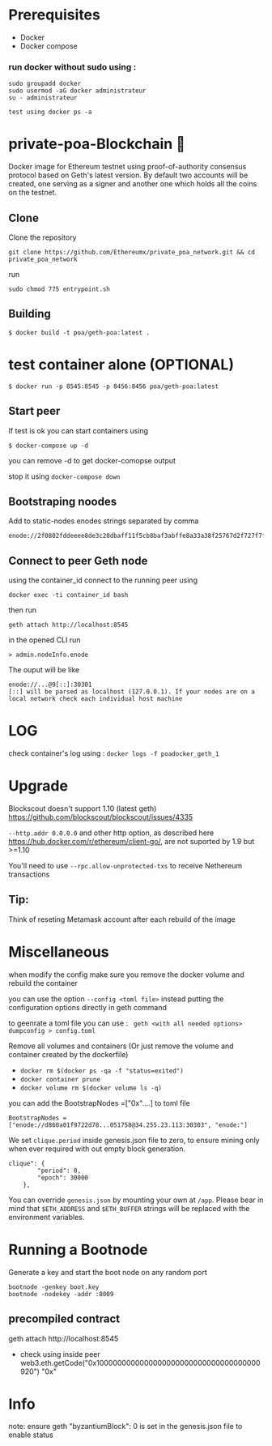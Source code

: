 # Prerequisites
- Docker
- Docker compose

### run docker without sudo using :
```
sudo groupadd docker
sudo usermod -aG docker administrateur
su - administrateur

test using docker ps -a
```

# private-poa-Blockchain :hammer:

Docker image for Ethereum testnet using proof-of-authority consensus protocol based on Geth's latest version. By default two accounts will be created, one serving as a signer and another one which holds all the coins on the testnet.

## Clone
Clone the repository

```console
git clone https://github.com/Ethereumx/private_poa_network.git && cd private_poa_network
```

run 
```
sudo chmod 775 entrypoint.sh
```
## Building

```console
$ docker build -t poa/geth-poa:latest .
```



# test container alone (OPTIONAL)
```console
$ docker run -p 8545:8545 -p 8456:8456 poa/geth-poa:latest
```
## Start peer
If test is ok you can start containers using

```console
$ docker-compose up -d
```
you can remove -d to get docker-comopse output

stop it using `docker-compose down`

## Bootstraping noodes

Add to static-nodes enodes strings separated by comma
````
enode://2f0802fddeeee8de3c20dbaff11f5cb8baf3abffe8a33a38f25767d2f727f7fb5fda8ac192b9823466c093dd84d78b6fd460c0add591518aaf772ba2b9f5b6a6@192.168.1.11:30301,enode://...
````

## Connect to peer Geth node
using the container_id connect to the running peer using
```console
docker exec -ti container_id bash
```
then run
```
geth attach http://localhost:8545
```
in the opened CLI run
```
> admin.nodeInfo.enode
```
The ouput will be like

```
enode://...@9[::]:30301
[::] will be parsed as localhost (127.0.0.1). If your nodes are on a local network check each individual host machine
```
# LOG
check container's log using :
`docker logs -f poadocker_geth_1`
# Upgrade

Blockscout doesn't support 1.10 (latest geth)
https://github.com/blockscout/blockscout/issues/4335

`--http.addr 0.0.0.0` and other http option, as described here https://hub.docker.com/r/ethereum/client-go/, are not suported by 1.9 but >=1.10

You'll need to use `--rpc.allow-unprotected-txs` to receive Nethereum transactions


## Tip:
Think of reseting Metamask account after each rebuild of the image
# Miscellaneous

when modify the config make sure you remove the docker volume and rebuild the container

you can use the option `--config <toml file>` instead putting the configuration options directly in geth command

to geenrate a toml file you can use :
` geth <with all needed options> dumpconfig > config.toml`

Remove all volumes and containers (Or just remove the volume and container created by the dockerfile)
- `docker rm $(docker ps -qa -f "status=exited")`
- `docker container prune`
- `docker volume rm $(docker volume ls -q)`

you can add the BootstrapNodes =["0x"....] to toml file
```console
BootstrapNodes = ["enode://d860a01f9722d78...051758@34.255.23.113:30303", "enode:"]
```

We set `clique.period` inside genesis.json file to zero, to ensure mining only when ever required with out empty block generation.

```console
clique": {
        "period": 0,
        "epoch": 30000
    },
```


You can override `genesis.json` by mounting your own at `/app`. Please bear in mind that `$ETH_ADDRESS` and `$ETH_BUFFER` strings will be replaced with the environment variables.

# Running a Bootnode
Generate a key and start the boot node on any random port
```
bootnode -genkey boot.key
bootnode -nodekey -addr :8009
```


## precompiled contract

geth attach http://localhost:8545
- check using inside peer
web3.eth.getCode("0x1000000000000000000000000000000000000920")
"0x"

# Info
note: ensure geth  "byzantiumBlock": 0 is set in the genesis.json file to enable status
